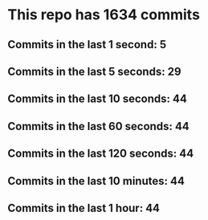 # This repo has 1634 commits

## Commits in the last 1 second: 5
## Commits in the last 5 seconds: 29
## Commits in the last 10 seconds: 44
## Commits in the last 60 seconds: 44
## Commits in the last 120 seconds: 44
## Commits in the last 10 minutes: 44
## Commits in the last 1 hour: 44
